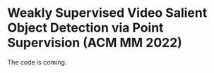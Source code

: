 # Weakly Supervised Video Salient Object Detection via Point Supervision (ACM MM 2022)
The code is coming.
